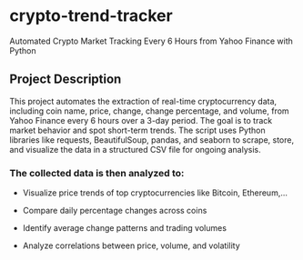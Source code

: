 # crypto-trend-tracker
Automated Crypto Market Tracking Every 6 Hours from Yahoo Finance with Python

## Project Description
This project automates the extraction of real-time cryptocurrency data, including coin name, price, change, change percentage, and volume, from Yahoo Finance every 6 hours over a 3-day period. The goal is to track market behavior and spot short-term trends. The script uses Python libraries like requests, BeautifulSoup, pandas, and seaborn to scrape, store, and visualize the data in a structured CSV file for ongoing analysis.

### The collected data is then analyzed to:

- Visualize price trends of top cryptocurrencies like Bitcoin, Ethereum,…

- Compare daily percentage changes across coins

- Identify average change patterns and trading volumes

- Analyze correlations between price, volume, and volatility